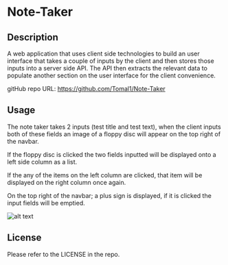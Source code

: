 # Note-Taker

## Description
A web application that uses client side technologies to build an user interface that takes a couple of inputs by the client and then stores those inputs into a server side API.
The API then extracts the relevant data to populate another section on the user interface for the client convenience.

gitHub repo URL: https://github.com/Tomal1/Note-Taker

## Usage
The note taker takes 2 inputs (test title and test text), when the client inputs both of these fields an image of a floppy disc will appear on the top right of the navbar.

If the floppy disc is clicked the two fields inputted will be displayed onto a left side column as a list.

If the any of the items on the left column are clicked, that item will be displayed on the right column once again.

On the top right of the navbar; a plus sign is displayed, if it is clicked the input fields will be emptied.


![alt text](assets/images/display.png)



## License
Please refer to the LICENSE in the repo.

